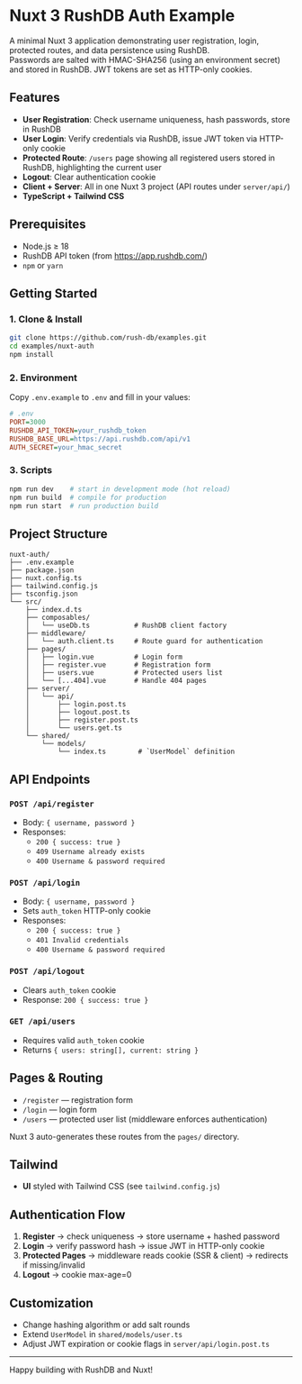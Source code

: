 # Nuxt 3 RushDB Auth Example

A minimal Nuxt 3 application demonstrating user registration, login, protected routes, and data persistence using RushDB.  
Passwords are salted with HMAC-SHA256 (using an environment secret) and stored in RushDB. JWT tokens are set as HTTP-only cookies.

## Features

- **User Registration**: Check username uniqueness, hash passwords, store in RushDB  
- **User Login**: Verify credentials via RushDB, issue JWT token via HTTP-only cookie  
- **Protected Route**: `/users` page showing all registered users stored in RushDB, highlighting the current user  
- **Logout**: Clear authentication cookie  
- **Client + Server**: All in one Nuxt 3 project (API routes under `server/api/`)  
- **TypeScript + Tailwind CSS**

## Prerequisites

- Node.js ≥ 18  
- RushDB API token (from https://app.rushdb.com/)  
- `npm` or `yarn`

## Getting Started

### 1. Clone & Install

```bash
git clone https://github.com/rush-db/examples.git
cd examples/nuxt-auth
npm install
```

### 2. Environment

Copy `.env.example` to `.env` and fill in your values:

```ini
# .env
PORT=3000
RUSHDB_API_TOKEN=your_rushdb_token
RUSHDB_BASE_URL=https://api.rushdb.com/api/v1
AUTH_SECRET=your_hmac_secret
```

### 3. Scripts

```bash
npm run dev    # start in development mode (hot reload)
npm run build  # compile for production
npm run start  # run production build
```

## Project Structure

```
nuxt-auth/
├── .env.example
├── package.json
├── nuxt.config.ts
├── tailwind.config.js
├── tsconfig.json
└── src/
    ├── index.d.ts
    ├── composables/
    │   └── useDb.ts           # RushDB client factory
    ├── middleware/
    │   └── auth.client.ts     # Route guard for authentication
    ├── pages/
    │   ├── login.vue          # Login form
    │   ├── register.vue       # Registration form
    │   ├── users.vue          # Protected users list
    │   └── [...404].vue       # Handle 404 pages
    ├── server/
    │   └── api/
    │       ├── login.post.ts
    │       ├── logout.post.ts
    │       ├── register.post.ts
    │       └── users.get.ts
    └── shared/
        └── models/
            └── index.ts        # `UserModel` definition
```

## API Endpoints

### `POST /api/register`

- Body: `{ username, password }`  
- Responses:  
  - `200 { success: true }`  
  - `409 Username already exists`  
  - `400 Username & password required`

### `POST /api/login`

- Body: `{ username, password }`  
- Sets `auth_token` HTTP-only cookie  
- Responses:  
  - `200 { success: true }`  
  - `401 Invalid credentials`  
  - `400 Username & password required`

### `POST /api/logout`

- Clears `auth_token` cookie  
- Response: `200 { success: true }`

### `GET /api/users`

- Requires valid `auth_token` cookie  
- Returns `{ users: string[], current: string }`

## Pages & Routing

- `/register` — registration form  
- `/login` — login form  
- `/users` — protected user list (middleware enforces authentication)

Nuxt 3 auto-generates these routes from the `pages/` directory.

## Tailwind

- **UI** styled with Tailwind CSS (see `tailwind.config.js`)

## Authentication Flow

1. **Register** → check uniqueness → store username + hashed password  
2. **Login** → verify password hash → issue JWT in HTTP-only cookie  
3. **Protected Pages** → middleware reads cookie (SSR & client) → redirects if missing/invalid  
4. **Logout** → cookie max-age=0

## Customization

- Change hashing algorithm or add salt rounds  
- Extend `UserModel` in `shared/models/user.ts`  
- Adjust JWT expiration or cookie flags in `server/api/login.post.ts`  

---

Happy building with RushDB and Nuxt!
